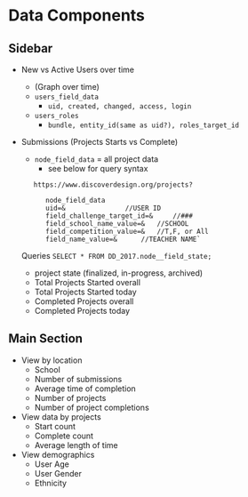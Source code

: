 # Data Components

## Sidebar
* New vs Active Users over time
    - (Graph over time)
    - `users_field_data` 
	    - `uid, created, changed, access, login`
    - `users_roles`
	    - `bundle, entity_id(same as uid?), roles_target_id`
    
 
* Submissions (Projects Starts vs Complete)
    - `node_field_data` = all project data
	    - see below for query syntax	
   	
	`	https://www.discoverdesign.org/projects?`

			node_field_data
			uid=& 				//USER ID
			field_challenge_target_id=& 	//###
			field_school_name_value=& 	//SCHOOL
			field_competition_value=& 	//T,F, or All
			field_name_value=& 		//TEACHER NAME`
	
	
	
	Queries
	`SELECT * FROM DD_2017.node__field_state;` 
	
	- project state (finalized, in-progress, archived)
    - Total Projects Started overall
    - Total Projects Started today 
    - Completed Projects overall
    - Completed Projects today

## Main Section
* View by location
    - School
    - Number of submissions
    - Average time of completion
    - Number of projects
    - Number of project completions
* View data by projects
    - Start count
    - Complete count
    - Average length of time
* View demographics
    - User Age
    - User Gender
    - Ethnicity


